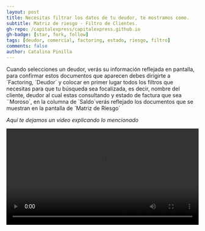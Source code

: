 ```yaml
---
layout: post
title: Necesitas filtrar los datos de tu deudor, te mostramos como.
subtitle: Matriz de riesgo - Filtro de Clientes.
gh-repo: /capitalexpress/capitalexpress.github.io
gh-badge: [star, fork, follow]
tags: [deudor, comercial, factoring, estado, riesgo, filtro]
comments: false
author: Catalina Pinilla
---
```


Cuando selecciones un deudor, verás su información reflejada en pantalla, para confirmar estos documentos que aparecen debes dirigirte a ´Factoring, ´Deudor´ y colocar en primer lugar todos los filtros que necesitas para que tu búsqueda sea focalizada, es decir, nombre del cliente, deudor al cual estas consultando y estado de factura que sea ¨Moroso´, en la columna de ´Saldo´verás reflejado los documentos que se muestran en la pantalla de ´Matriz de Riesgo´

<!-- imagen -->

*Aquí te dejamos un vídeo explicando lo mencionado* 


<video width="100%"  controls>
  <source src="https://cdn.capitalexpress.clvideo/Filtrarmatrizdeudordeundeudoryverificarqueelmontodelacarteramorosacoincidacon el montototal" type="video/mp4">
</video>
